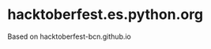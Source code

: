 # hacktoberfest.es.python.org

Based on hacktoberfest-bcn.github.io

<!-- Based on [Start Bootstrap - Scrolling Nav](https://startbootstrap.com/template-overviews/scrolling-nav/) -->
